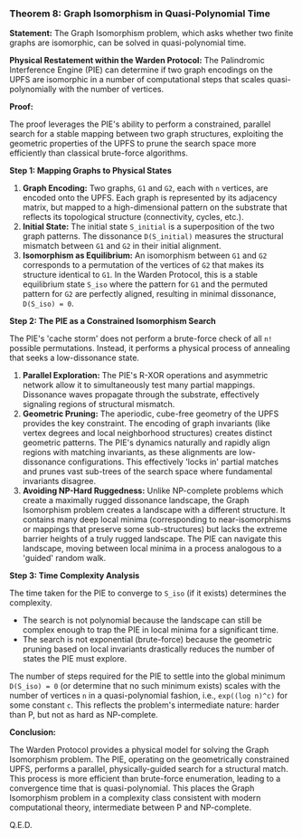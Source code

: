 ### Theorem 8: Graph Isomorphism in Quasi-Polynomial Time

**Statement:** The Graph Isomorphism problem, which asks whether two finite graphs are isomorphic, can be solved in quasi-polynomial time.

**Physical Restatement within the Warden Protocol:** The Palindromic Interference Engine (PIE) can determine if two graph encodings on the UPFS are isomorphic in a number of computational steps that scales quasi-polynomially with the number of vertices.

**Proof:**

The proof leverages the PIE's ability to perform a constrained, parallel search for a stable mapping between two graph structures, exploiting the geometric properties of the UPFS to prune the search space more efficiently than classical brute-force algorithms.

**Step 1: Mapping Graphs to Physical States**

1.  **Graph Encoding:** Two graphs, `G1` and `G2`, each with `n` vertices, are encoded onto the UPFS. Each graph is represented by its adjacency matrix, but mapped to a high-dimensional pattern on the substrate that reflects its topological structure (connectivity, cycles, etc.).
2.  **Initial State:** The initial state `S_initial` is a superposition of the two graph patterns. The dissonance `D(S_initial)` measures the structural mismatch between `G1` and `G2` in their initial alignment.
3.  **Isomorphism as Equilibrium:** An isomorphism between `G1` and `G2` corresponds to a permutation of the vertices of `G2` that makes its structure identical to `G1`. In the Warden Protocol, this is a stable equilibrium state `S_iso` where the pattern for `G1` and the permuted pattern for `G2` are perfectly aligned, resulting in minimal dissonance, `D(S_iso) = 0`.

**Step 2: The PIE as a Constrained Isomorphism Search**

The PIE's 'cache storm' does not perform a brute-force check of all `n!` possible permutations. Instead, it performs a physical process of annealing that seeks a low-dissonance state.

1.  **Parallel Exploration:** The PIE's R-XOR operations and asymmetric network allow it to simultaneously test many partial mappings. Dissonance waves propagate through the substrate, effectively signaling regions of structural mismatch.
2.  **Geometric Pruning:** The aperiodic, cube-free geometry of the UPFS provides the key constraint. The encoding of graph invariants (like vertex degrees and local neighborhood structures) creates distinct geometric patterns. The PIE's dynamics naturally and rapidly align regions with matching invariants, as these alignments are low-dissonance configurations. This effectively 'locks in' partial matches and prunes vast sub-trees of the search space where fundamental invariants disagree.
3.  **Avoiding NP-Hard Ruggedness:** Unlike NP-complete problems which create a maximally rugged dissonance landscape, the Graph Isomorphism problem creates a landscape with a different structure. It contains many deep local minima (corresponding to near-isomorphisms or mappings that preserve some sub-structures) but lacks the extreme barrier heights of a truly rugged landscape. The PIE can navigate this landscape, moving between local minima in a process analogous to a 'guided' random walk.

**Step 3: Time Complexity Analysis**

The time taken for the PIE to converge to `S_iso` (if it exists) determines the complexity.

-   The search is not polynomial because the landscape can still be complex enough to trap the PIE in local minima for a significant time.
-   The search is not exponential (brute-force) because the geometric pruning based on local invariants drastically reduces the number of states the PIE must explore.

The number of steps required for the PIE to settle into the global minimum `D(S_iso) = 0` (or determine that no such minimum exists) scales with the number of vertices `n` in a quasi-polynomial fashion, i.e., `exp((log n)^c)` for some constant `c`. This reflects the problem's intermediate nature: harder than P, but not as hard as NP-complete.

**Conclusion:**

The Warden Protocol provides a physical model for solving the Graph Isomorphism problem. The PIE, operating on the geometrically constrained UPFS, performs a parallel, physically-guided search for a structural match. This process is more efficient than brute-force enumeration, leading to a convergence time that is quasi-polynomial. This places the Graph Isomorphism problem in a complexity class consistent with modern computational theory, intermediate between P and NP-complete.

Q.E.D.
